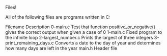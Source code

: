 Files!

All of the following files are programs written in C:

Filename 	               Description
0-main.c 	               Test that function positive_or_negative() gives the correct output when given a case of 0
1-main.c 	               Fixed program to the infinite loop
2-largest_number.c 	       Prints the largest of three integers
3-print_remaining_days.c       Converts a date to the day of year and determines how many days are left in the year
main.h 	                       Header file
